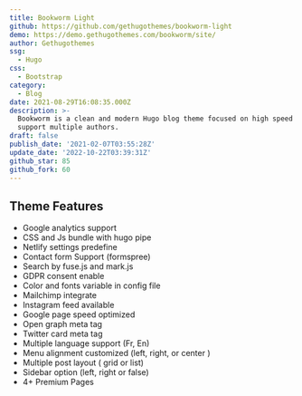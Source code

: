 ```yaml
---
title: Bookworm Light
github: https://github.com/gethugothemes/bookworm-light
demo: https://demo.gethugothemes.com/bookworm/site/
author: Gethugothemes
ssg:
  - Hugo
css:
  - Bootstrap
category:
  - Blog
date: 2021-08-29T16:08:35.000Z
description: >-
  Bookworm is a clean and modern Hugo blog theme focused on high speed and
  support multiple authors.
draft: false
publish_date: '2021-02-07T03:55:28Z'
update_date: '2022-10-22T03:39:31Z'
github_star: 85
github_fork: 60
---
```


## Theme Features

- Google analytics support  
- CSS and Js bundle with hugo pipe  
- Netlify settings predefine  
- Contact form Support (formspree)  
- Search by fuse.js and mark.js  
- GDPR consent enable  
- Color and fonts variable in config file  
- Mailchimp integrate  
- Instagram feed available  
- Google page speed optimized  
- Open graph meta tag  
- Twitter card meta tag  
- Multiple language support (Fr, En)  
- Menu alignment customized (left, right, or center )  
- Multiple post layout ( grid or list)  
- Sidebar option (left, right or false)  
- 4+ Premium Pages

